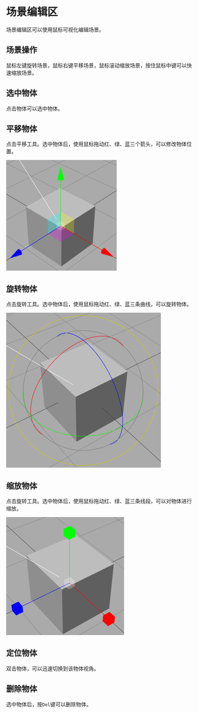 # 场景编辑区

场景编辑区可以使用鼠标可视化编辑场景。

## 场景操作

鼠标左键旋转场景，鼠标右键平移场景，鼠标滚动缩放场景，按住鼠标中键可以快速缩放场景。

## 选中物体

点击物体可以选中物体。

## 平移物体

点击平移工具。选中物体后，使用鼠标拖动红、绿、蓝三个箭头，可以修改物体位置。

![image](image/translate.png)

## 旋转物体

点击旋转工具。选中物体后，使用鼠标拖动红、绿、蓝三条曲线，可以旋转物体。

![image](image/rotate.png)

## 缩放物体

点击旋转工具。选中物体后，使用鼠标拖动红、绿、蓝三条线段，可以对物体进行缩放。

![image](image/scale.png)

## 定位物体

双击物体，可以迅速切换到该物体视角。

## 删除物体

选中物体后，按`Del`键可以删除物体。